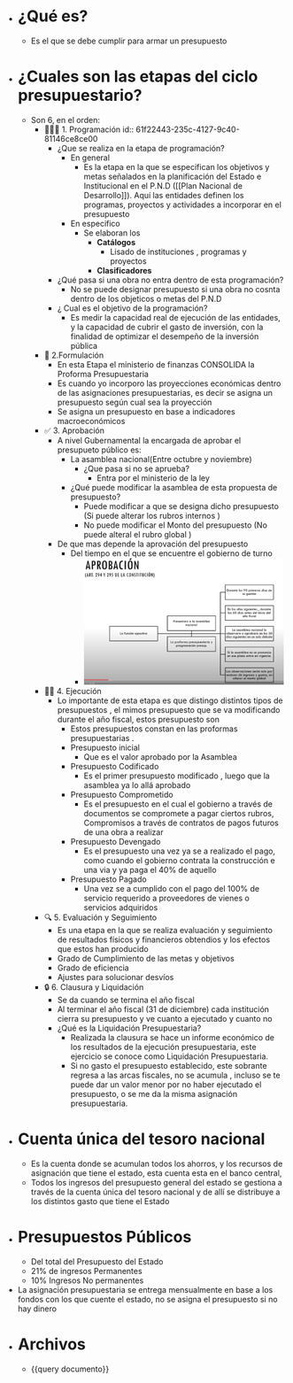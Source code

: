 - # ¿Qué es?
	- Es el que se debe cumplir para armar un presupuesto
- # ¿Cuales son las etapas del ciclo presupuestario?
	- Son 6,  en el orden:
		- 🧑🏽‍💻 1. Programación
		  id:: 61f22443-235c-4127-9c40-81146ce8ce00
			- ¿Que se realiza en la etapa de programación?
				- En general
					- Es la etapa en la que  se especifican los objetivos y metas señalados en la planificación del Estado e Institucional en el P.N.D ([[Plan Nacional de Desarrollo]]). Aquí las entidades definen los programas, proyectos y actividades a incorporar en el presupuesto
				- En especifico
					- Se elaboran los
						- **Catálogos**
							- Lisado de instituciones , programas y proyectos
						- **Clasificadores**
			- ¿Qué pasa si una obra no entra dentro de esta programación?
				- No se puede designar presupuesto si una obra no cosnta dentro de los objeticos o metas del P.N.D
			- ¿ Cual es el objetivo de la programación?
				- Es medir la capacidad real de ejecución de las entidades, y la capacidad de cubrir el gasto de inversión, con la finalidad de optimizar el desempeño de la inversión pública
		- 🧪 2.Formulación
			- En esta Etapa el ministerio de finanzas CONSOLIDA la Proforma Presupuestaria
			- Es cuando yo incorporo las proyecciones económicas dentro de las asignaciones presupuestarias, es decir se asigna un  presupuesto según cual sea la proyección
			- Se asigna un presupuesto en base a indicadores macroeconómicos
		- ✅ 3. Aprobación
			- A nivel Gubernamental la encargada de aprobar el presupueto público es:
				- La asamblea nacional(Entre octubre y noviembre)
					- ¿Que pasa si no se aprueba?
						- Entra por el ministerio de la ley
				- ¿Qué puede modificar la asamblea de esta propuesta de presupuesto?
					- Puede modificar a que se designa dicho presupuesto (Si puede alterar los rubros internos )
					- No puede modificar el Monto del presupuesto (No puede alteral el rubro global )
			- De que mas depende la aprovación del presupuesto
				- Del tiempo en el que se encuentre el gobierno de turno
					- ![image.png](../assets/image_1643255833085_0.png)
		- 👷🏽 4. Ejecución
			- Lo importante de esta etapa es que distingo distintos tipos de presupuestos , el mimos presupuesto que se va modificando durante el año fiscal, estos presupuesto son
				- Estos presupuestos constan en las proformas presupuestarias .
				- [](#1.) Presupuesto inicial
					- Que es el valor aprobado por la Asamblea
				- [](#2.)Presupuesto Codificado
					- Es el primer presupuesto modificado , luego que la asamblea ya lo allá aprobado
				- [](#3.) Presupuesto Comprometido
					- Es el presupuesto en el cual  el gobierno a través de documentos se compromete a pagar ciertos rubros, Compromisos a través de contratos de pagos futuros de una obra a realizar
				- [](#4.) Presupuesto Devengado
					- Es el presupuesto una vez ya se a realizado el pago, como cuando el gobierno contrata la construcción e una via y ya paga el 40% de aquello
				- [](#5.) Presupuesto Pagado
					- Una vez se a cumplido con el pago del 100% de servicio requerido a proveedores de vienes o servicios adquiridos
		- 🔍 5. Evaluación y Seguimiento
			- Es una etapa en la que se realiza evaluación y seguimiento  de resultados físicos y financieros obtendios y los efectos que estos han producido
			- Grado de Cumplimiento de las metas y objetivos
			- Grado de eficiencia
			- Ajustes para solucionar desvíos
		- 🔒 6. Clausura y Liquidación
			- Se da cuando se termina el año fiscal
			- Al terminar el año fiscal (31 de diciembre) cada institución  cierra su presupuesto y ve cuanto a ejecutado y cuanto no
			- ¿Qué es la Liquidación Presupuestaria?
				- Realizada la clausura se hace un informe económico de los resultados de la ejecución presupuestaria, este ejercicio se conoce como Liquidación Presupuestaria.
				- Si no gasto el presupuesto establecido, este sobrante regresa a las arcas fiscales, no se acumula , incluso se te puede dar un valor menor por no haber ejecutado el presupuesto, o se me da la misma asignación presupuestaria.
- # Cuenta única del tesoro nacional
	- Es la cuenta donde se acumulan todos los ahorros, y los recursos de asignación que tiene el estado, esta cuenta esta en el banco central,
	- Todos los ingresos del presupuesto general del estado se gestiona a través de la cuenta única del tesoro nacional y de allí se distribuye a los distintos gasto que tiene el Estado
- # Presupuestos Públicos
	- Del total del Presupuesto del Estado
	- 21% de ingresos Permanentes
	- 10% Ingresos No permanentes
- La asignación presupuestaria se entrega mensualmente en base a los fondos con los que cuente el estado, no se asigna el presupuesto si no hay dinero
- # Archivos
	- {{query documento}}